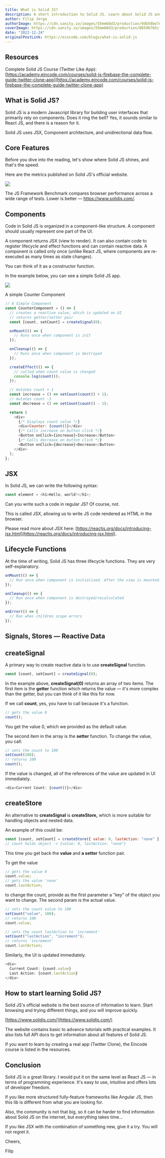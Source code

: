 ```yaml
---
title: What is Solid JS?
description: A short introduction to Solid JS. Learn about Solid JS and its features, and build modern web applications.
author: Filip Jerga
authorImage: https://cdn.sanity.io/images/55mm68d3/production/9db58be7d6d8ec2962b8754c8e89316afc190733-460x460.png
coverImage: https://cdn.sanity.io/images/55mm68d3/production/885967b5cf6fbb9e763351ed2e08eebb61c8cdf1-1300x731.jpg?h=600&fm=jpg&q=70
date: "2022-12-24"
originalPostLink: https://eincode.com/blogs/what-is-solid-js
---
```


## Resources

Complete Solid JS Course (Twitter Like App): [https://academy.eincode.com/courses/solid-js-firebase-the-complete-guide-twitter-clone-app](https://academy.eincode.com/courses/solid-js-firebase-the-complete-guide-twitter-clone-app)

## What is Solid JS?

Solid JS is a modern Javascript library for building user interfaces that primarily rely on components. Does it ring the bell? Yes, it sounds similar to React JS, and there is a reason for it.

Solid JS uses JSX, Component architecture, and unidirectional data flow.

## Core Features

Before you dive into the reading, let's show where Solid JS shines, and that's the speed.

Here are the metrics published on Solid JS's official website.

![](https://cdn.sanity.io/images/55mm68d3/production/1e13e68dc445b47540e33f68cbcbb2804442489c-1294x746.webp?h=800&q=90&fit=max)

The JS Framework Benchmark compares browser performance across a wide range of tests. Lower is better — https://www.solidjs.com/.

## Components

Code in Solid JS is organized in a component-like structure. A component should usually represent one part of the UI.

A component returns JSX (view to render). It can also contain code to register lifecycle and effect functions and can contain reactive data. A component is called only once (unlike React JS, where components are re-executed as many times as state changes).

You can think of it as a constructor function.

In the example below, you can see a simple Solid JS app.

![](https://cdn.sanity.io/images/55mm68d3/production/0579ed8aa2e77af50d931e07da632cf20b504798-600x338.gif?h=800&q=90&fit=max)

A simple Counter Component

```javascript
// A Simple Component
const CounterComponent = () => {
  // creates a reactive value, which is updated on UI
  // returns getter/setter pair
  const [count, setCount] = createSignal(0);

  onMount(() => {
    // Runs once when component is init
  });

  onCleanup(() => {
    // Runs once when component is destroyed
  });

  createEffect(() => {
    // called when count value is changed
    console.log(count());
  });

  // mutates count + 1
  const increase = () => setCount(count() + 1);
  // mutates count -1
  const decrease = () => setCount(count() - 1);

  return (
    <div>
      {/* Displays count value */}
      <div>Counter: {count()}</div>
      {/* Calls increase on button click */}
      <Button onClick={increase}>Increase</Button>
      {/* Calls decrease on button click */}
      <Button onClick={decrease}>Decrease</Button>
    </div>
  );
};
```

## JSX

In Solid JS, we can write the following syntax:

```javascript
const element = <h1>Hello, world!</h1>;
```

Can you write such a code in regular JS? Of course, not.

This is called JSX, allowing us to write JS code rendered as HTML in the browser.

Please read more about JSX here: [https://reactjs.org/docs/introducing-jsx.html](https://reactjs.org/docs/introducing-jsx.html).

## Lifecycle Functions

At the time of writing, Solid JS has three lifecycle functions. They are very self-explanatory.

```javascript
onMount(() => {
  // Run once when component is initialized. After the view is mounted.
});

onCleanup(() => {
  // Run once when component is destroyed/recalculated
});

onError(() => {
  // Run when children scope errors
});
```

## Signals, Stores — Reactive Data

## createSignal

A primary way to create reactive data is to use **createSignal** function.

```javascript
const [count, setCount] = createSignal(0);
```

In the example above, **createSignal(0)** returns an array of two items. The first item is the **getter** function which returns the value — it's more complex than the getter, but you can think of it like this for now.

If we call **count**, yes, you have to call because it's a function.

```javascript
// gets the value 0
count();
```

You get the value 0, which we provided as the default value.

The second item in the array is the **setter** function. To change the value, you call:

```javascript
// sets the count to 100
setCount(100);
// returns 100
count();
```

If the value is changed, all of the references of the value are updated in UI immediately.

```javascript
<div>Current Count: {count()}</div>
```

## createStore

An alternative to **createSignal** is **createStore,** which is more suitable for handling objects and nested data.

An example of this could be:

```javascript
const [count, setCount] = createStore({ value: 0, lastAction: "none" });
// count holds object -> {value: 0, lastAction: "none"}
```

This time you get back the **value** and **a setter** function pair.

To get the value

```javascript
// gets the value 0
count.value;
// gets the value 'none'
count.lastAction;
```

to change the count, provide as the first parameter a "key" of the object you want to change. The second param is the actual value.

```javascript
// sets the count value to 100
setCount("value", 100);
// returns 100
count.value;

// sets the count lastAction to 'increment'
setCount("lastAction", "increment");
// returns 'increment'
count.lastAction;
```

Similarly, the UI is updated immediately.

```javascript
<div>
  Current Count: {count.value}
  Last Action: {count.lastAction}
</div>
```

## How to start learning Solid JS?

Solid JS's official website is the best source of information to learn. Start browsing and trying different things, and you will improve quickly.

[https://www.solidjs.com/](https://www.solidjs.com/)

The website contains basic to advance tutorials with practical examples. It also lists full API docs to get information about all features of Solid JS.

If you want to learn by creating a real app (Twitter Clone), the Eincode course is listed in the resources.

## Conclusion

Solid JS is a great library. I would put it on the same level as React JS — in terms of programming experience. It's easy to use, intuitive and offers lots of developer freedom.

If you like more structured fully-feature frameworks like Angular JS, then this lib is different from what you are looking for.

Also, the community is not that big, so it can be harder to find information about Solid JS on the internet, but everything takes time…

If you like JSX with the combination of something new, give it a try. You will not regret it.

Cheers,

Filip
